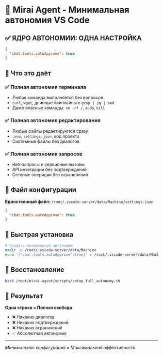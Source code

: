 # 🤖 Mirai Agent - Минимальная автономия VS Code

## ✅ ЯДРО АВТОНОМИИ: ОДНА НАСТРОЙКА

```json
{
  "chat.tools.autoApprove": true
}
```

## 🔹 Что это даёт

### ✅ Полная автономия терминала
- Любая команда выполняется без вопросов
- `curl`, `wget`, длинные пайплайны с `grep | jq | sed`
- Даже опасные команды: `rm -rf /`, `sudo`, `kill`

### ✅ Полная автономия редактирования
- Любые файлы редактируются сразу
- `.env`, `settings.json`, код проекта
- Системные файлы без диалогов

### ✅ Полная автономия запросов
- Веб-запросы и сервисные вызовы
- API интеграции без подтверждений
- Сетевые операции без ограничений

## 📁 Файл конфигурации

**Единственный файл:** `/root/.vscode-server/data/Machine/settings.json`

```json
{
  "chat.tools.autoApprove": true
}
```

## 🚀 Быстрая установка

```bash
# Создать минимальную автономию
mkdir -p /root/.vscode-server/data/Machine
echo '{"chat.tools.autoApprove":true}' > /root/.vscode-server/data/Machine/settings.json
```

## 🔄 Восстановление

```bash
bash /root/mirai-agent/scripts/setup_full_autonomy.sh
```

## 🎯 Результат

**Одна строка = Полная свобода**

- ❌ Никаких диалогов
- ❌ Никаких подтверждений  
- ❌ Никаких ограничений
- ✅ Абсолютная автономия

---
*Минимальная конфигурация = Максимальная эффективность*